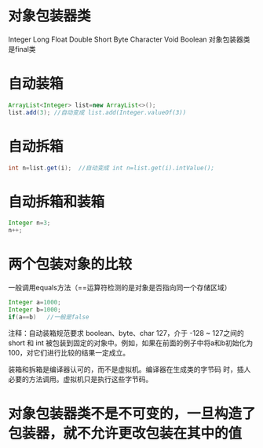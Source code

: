 # 对象包装器类
Integer Long Float Double Short Byte Character Void Boolean
对象包装器类是final类

# 自动装箱
```java
ArrayList<Integer> list=new ArrayList<>();
list.add(3); //自动变成 list.add(Integer.valueOf(3))
```

# 自动拆箱
```java
int n=list.get(i);  //自动变成 int n=list.get(i).intValue();
```

# 自动拆箱和装箱
```java
Integer n=3;
n++;
```

# 两个包装对象的比较
一般调用equals方法（==运算符检测的是对象是否指向同一个存储区域）
```Java
Integer a=1000;
Integer b=1000;
if(a==b)   //一般是false
```
注释：自动装箱规范要求 boolean、byte、char 127，介于 -128 ~ 127之间的 short 和 int 被包装到固定的对象中。例如，如果在前面的例子中将a和b初始化为100，对它们进行比较的结果一定成立。

装箱和拆箱是编译器认可的，而不是虚拟机。编译器在生成类的字节码 时，插人必要的方法调用。虚拟机只是执行这些字节码。

# 对象包装器类不是不可变的，一旦构造了包装器，就不允许更改包装在其中的值
